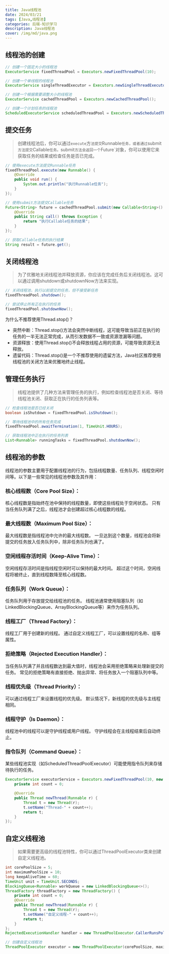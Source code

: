 ```yaml
---
title: Java线程池
date: 2024/03/21
tags: [Java,线程池]
categories: 后端-知识学习
description: Java线程池
cover: /img/md/java.png
---
```


## 线程池的创建
```java
// 创建一个固定大小的线程池
ExecutorService fixedThreadPool = Executors.newFixedThreadPool(10);

// 创建一个单线程的线程池
ExecutorService singleThreadExecutor = Executors.newSingleThreadExecutor();

// 创建一个根据需要调整大小的线程池
ExecutorService cachedThreadPool = Executors.newCachedThreadPool();

// 创建一个计划任务的线程池
ScheduledExecutorService scheduledThreadPool = Executors.newScheduledThreadPool(5);
```


## 提交任务
> 创建线程池后，你可以通过`execute`方`法提交`Runnable`任务，或者通过`submit`方法提交`Callable`任务。`submit`方法会返回一个`Future`对象，你可以使用它来获取任务的结果或检查任务是否已完成。
```java
// 使用execute方法提交Runnable任务
fixedThreadPool.execute(new Runnable() {
    @Override
    public void run() {
        System.out.println("执行Runnable任务");
    }
});

// 使用submit方法提交Callable任务
Future<String> future = cachedThreadPool.submit(new Callable<String>() {
    @Override
    public String call() throws Exception {
        return "执行Callable任务的结果";
    }
});

// 获取Callable任务的执行结果
String result = future.get();

```

## 关闭线程池
> 为了优雅地关闭线程池并释放资源，你应该在完成任务后关闭线程池。这可以通过调用shutdown或shutdownNow方法来实现。
```java
// 关闭线程池，执行以前提交的任务，但不接受新任务
fixedThreadPool.shutdown();

// 尝试停止所有正在执行的任务
fixedThreadPool.shutdownNow();

```
为什么不推荐使用Thread.stop()？
- 突然中断：Thread.stop()方法会突然中断线程，这可能导致当前正在执行的任务的一半无法正常完成，从而引发数据不一致或资源泄漏等问题。
- 资源释放：使用Thread.stop()不会释放线程占用的资源，可能导致资源无法释放。
- 遗留代码：Thread.stop()是一个不推荐使用的遗留方法，Java社区推荐使用线程池的关闭方法来优雅地终止线程。

## 管理任务执行
> 线程池提供了几种方法来管理任务的执行，例如检查线程池是否关闭、等待线程池关闭、获取正在执行的任务列表等。
```java
// 检查线程池是否已经关闭
boolean isShutdown = fixedThreadPool.isShutdown();

// 等待线程池中的所有任务完成
fixedThreadPool.awaitTermination(1, TimeUnit.HOURS);

// 获取线程池中正在执行的任务列表
List<Runnable> runningTasks = fixedThreadPool.shutdownNow();

```

## 线程池的参数
线程池的参数主要用于配置线程池的行为，包括线程数量、任务队列、线程空闲时间等。以下是一些常见的线程池参数及其作用：

### 核心线程数（Core Pool Size）：
核心线程数是指始终在池中保持的线程数量，即使这些线程处于空闲状态。
只有当任务队列满了之后，线程池才会创建超过核心线程数的线程。
### 最大线程数（Maximum Pool Size）：
最大线程数是指线程池中允许的最大线程数。
一旦达到这个数量，线程池会将新提交的任务放入任务队列中，除非任务队列也满了。
### 空闲线程存活时间（Keep-Alive Time）：
空闲线程存活时间是指线程空闲时可以保持的最大时间。
超过这个时间，空闲线程将被终止，直到线程数降至核心线程数。
### 任务队列（Work Queue）：
任务队列用于存放提交给线程池的任务。
线程池通常使用阻塞队列（如LinkedBlockingQueue、ArrayBlockingQueue等）来作为任务队列。
### 线程工厂（Thread Factory）：
线程工厂用于创建新的线程。
通过自定义线程工厂，可以设置线程的名称、组等属性。
### 拒绝策略（Rejected Execution Handler）：
当任务队列满了并且线程数达到最大值时，线程池会采用拒绝策略来处理新提交的任务。
常见的拒绝策略有直接拒绝、抛出异常、将任务放入一个阻塞队列中等。
### 线程优先级（Thread Priority）：
可以通过线程工厂来设置线程的优先级。
默认情况下，新线程的优先级与主线程相同。
### 线程守护（Is Daemon）：
线程池中的线程可以是守护线程或用户线程。
守护线程会在主线程结束后自动终止。
### 指令队列（Command Queue）：
某些线程池实现（如ScheduledThreadPoolExecutor）可能使用指令队列来存储待执行的任务。

```java
ExecutorService executorService = Executors.newFixedThreadPool(10, new ThreadFactory() {
    private int count = 0;

    @Override
    public Thread newThread(Runnable r) {
        Thread t = new Thread(r);
        t.setName("Thread-" + count++);
        return t;
    }
});

```

## 自定义线程池
> 如果需要更高级的线程池特性，你可以通过ThreadPoolExecutor类来创建自定义线程池。
```java
int corePoolSize = 5;
int maximumPoolSize = 10;
long keepAliveTime = 60;
TimeUnit unit = TimeUnit.SECONDS;
BlockingQueue<Runnable> workQueue = new LinkedBlockingQueue<>();
ThreadFactory threadFactory = new ThreadFactory() {
    private int count = 0;
    @Override
    public Thread newThread(Runnable r) {
        Thread t = new Thread(r);
        t.setName("自定义线程-" + count++);
        return t;
    }
};
RejectedExecutionHandler handler = new ThreadPoolExecutor.CallerRunsPolicy();

// 创建自定义线程池
ThreadPoolExecutor executor = new ThreadPoolExecutor(corePoolSize, maximumPoolSize, keepAliveTime, unit, workQueue, threadFactory, handler);
```
